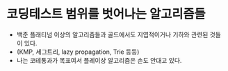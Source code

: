 # 코딩테스트 범위를 벗어나는 알고리즘들

- 백준 플래티넘 이상의 알고리즘들과 골드에서도 지엽적이거나 기하와 관련된 것들이 있다.
- (KMP, 세그트리, lazy propagation, Trie 등등)
- 나는 코테통과가 목표여서 플레이상 알고리즘은 손도 안대고 있다.
